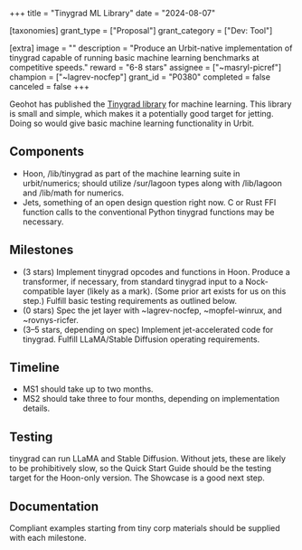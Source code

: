 +++
title = "Tinygrad ML Library"
date = "2024-08-07"

[taxonomies]
grant_type = ["Proposal"]
grant_category = ["Dev: Tool"]

[extra]
image = ""
description = "Produce an Urbit-native implementation of tinygrad capable of running basic machine learning benchmarks at competitive speeds."
reward = "6-8 stars"
assignee = ["~masryl-picref"]
champion = ["~lagrev-nocfep"]
grant_id = "P0380"
completed = false
canceled = false
+++

Geohot has published the [Tinygrad library](https://github.com/geohot/tinygrad) for machine learning. This library is small and simple, which makes it a potentially good target for jetting. Doing so would give basic machine learning functionality in Urbit.

## Components

* Hoon, /lib/tinygrad as part of the machine learning suite in urbit/numerics; should utilize /sur/lagoon types along with /lib/lagoon and /lib/math for numerics.
* Jets, something of an open design question right now.  C or Rust FFI function calls to the conventional Python tinygrad functions may be necessary.

## Milestones
* (3 stars) Implement tinygrad opcodes and functions in Hoon.  Produce a transformer, if necessary, from standard tinygrad input to a Nock-compatible layer (likely as a mark).  (Some prior art exists for us on this step.)  Fulfill basic testing requirements as outlined below.
* (0 stars) Spec the jet layer with ~lagrev-nocfep, ~mopfel-winrux, and ~rovnys-ricfer.
* (3–5 stars, depending on spec) Implement jet-accelerated code for tinygrad.  Fulfill LLaMA/Stable Diffusion operating requirements.

## Timeline
* MS1 should take up to two months.
* MS2 should take three to four months, depending on implementation details.

## Testing
tinygrad can run LLaMA and Stable Diffusion.  Without jets, these are likely to be prohibitively slow, so the Quick Start Guide should be the testing target for the Hoon-only version.  The Showcase is a good next step.

## Documentation
Compliant examples starting from tiny corp materials should be supplied with each milestone.
